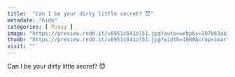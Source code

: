 ```yaml
---
title:  "Can I be your dirty little secret? 😈"
metadate: "hide"
categories: [ Pussy ]
image: "https://preview.redd.it/v0951c841ol51.jpg?auto=webp&s=197b63ab1ed9ff798ba9d54f0b24e7d9be16082e"
thumb: "https://preview.redd.it/v0951c841ol51.jpg?width=1080&crop=smart&auto=webp&s=0ca8c44bf854265072a2fccca8131f24e14c1104"
visit: ""
---
```

Can I be your dirty little secret? 😈
